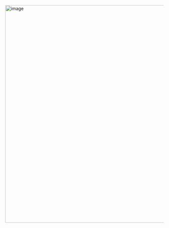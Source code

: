 <img width="753" height="690" alt="image" src="https://github.com/user-attachments/assets/b1dc7c45-2dbb-48ac-a218-4b585fea4558" />
